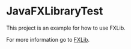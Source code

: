 # JavaFXLibraryTest

This project is an example for how to use FXLib.

For more information go to [FXLib](https://github.com/ivanzhenlms/JavaFXLibrary).
